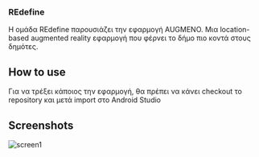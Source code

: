 ### REdefine
Η ομάδα REdefine παρουσιάζει την εφαρμογή AUGMENO. Μια location-based augmented reality εφαρμογή που φέρνει το δήμο πιο κοντά στους δημότες.

## How to use
Για να τρέξει κάποιος την εφαρμογή, θα πρέπει να κάνει checkout το repository και μετά import στο Android Studio

## Screenshots
![screen1](http://url/to/img.png)